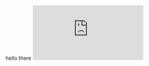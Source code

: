 hello there
![GitHub Workflow Status (branch)](https://img.shields.io/github/actions/workflow/status/JasonS20/uni/pom.xml?branch=master)
